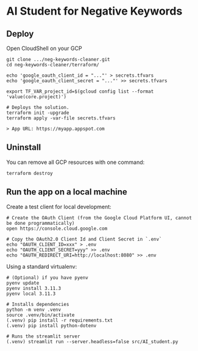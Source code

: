 # AI Student for Negative Keywords

## Deploy

Open CloudShell on your GCP

    git clone .../neg-keywords-cleaner.git
    cd neg-keywords-cleaner/terraform/

    echo 'google_oauth_client_id = "..."' > secrets.tfvars
    echo 'google_oauth_client_secret = "..."' >> secrets.tfvars

    export TF_VAR_project_id=$(gcloud config list --format 'value(core.project)')

    # Deploys the solution.
    terraform init -upgrade
    terraform apply -var-file secrets.tfvars

    > App URL: https://myapp.appspot.com

## Uninstall

You can remove all GCP resources with one command:

    terraform destroy

## Run the app on a local machine

Create a test client for local development:

    # Create the OAuth Client (from the Google Cloud Platform UI, cannot be done programmatically)
    open https://console.cloud.google.com

    # Copy the OAuth2.0 Client Id and Client Secret in `.env`
    echo "OAUTH_CLIENT_ID=xxx" > .env
    echo "OAUTH_CLIENT_SECRET=yyy" >> .env
    echo "OAUTH_REDIRECT_URI=http://localhost:8080" >> .env

Using a standard virtualenv:

    # (Optional) if you have pyenv
    pyenv update
    pyenv install 3.11.3
    pyenv local 3.11.3
    
    # Installs dependencies
    python -m venv .venv
    source .venv/bin/activate
    (.venv) pip install -r requirements.txt
    (.venv) pip install python-dotenv

    # Runs the streamlit server
    (.venv) streamlit run --server.headless=false src/AI_student.py
